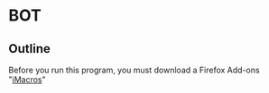 # BOT


## Outline

Before you run this program, you must download a Firefox Add-ons "[iMacros](https://addons.mozilla.org/ja/firefox/addon/imacros-for-firefox/)"

